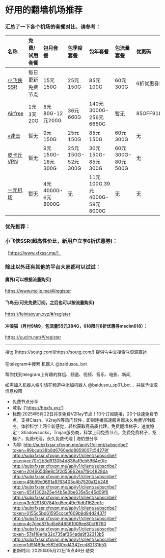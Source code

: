 # 好用的翻墙机场推荐
### 汇总了一下各个机场的套餐对比，请参考：
| 名称 | 免费/试用套餐 | 包月套餐 | 包季度套餐 | 包年套餐 | 包流量套餐 | 优惠码 |
| :----- | :----- | :----- | :----- | :----- | :----- | :-----|
| [小飞侠SSR](https://www.xfxssr.me/) | 每日更新免费节点 | 15元150G | 25元150G | 85元100G | 60元300G | 6折优惠券xfxssr1 |
| [Airfree](https://airfree.space/auth/register) | 1元3天20G | 8元80G-12元200G | 36元660G | 140元3000G-256元6660G | 暂无 | 85OFF91b22a25 |
| [v速云](https://www.xfxssr.me/) | 暂无 | 9元150G | 25元150G | 85元150G | 60元300G | 无 |
| [皮卡丘VPN](https://pkqjiasu.com/)                  | 暂无             | 9元150G-18元300G | 25元150G-52元300G | 30元150G-85元300G | 60元300G-80元500G | 无 |
| [一元机场](https://xn--4gq62f52gdss.com/#/register) | 暂无 | 4元4000G-6元8000G | 无 | 11元100G,39元4000G-59元8000G | 无 | 无 |


### 优先推荐：
### 小飞侠SSR(超高性价比，新用户立享6折优惠券)：
［https://www.xfxssr.me/］



### 除此以外还有其他的平台大家都可以试试：

#### 魔界(可以根据流量购买)
https://www.mojie.me/#/register
#### 飞鸟云(可先免费订阅，之后也可以按流量购买)
https://feiniaoyun.xyz/#/register
#### 冲浪猫（月付9块9，包流量55元384G，618限时8折优惠券msclm618）：
https://uuclm.net/#/register

---------------------------------------------------------------------------------------------------------------------------------

搜tg [https://soutg.com](https://soutg.com/) 提供🔍中文搜索🔍资源直达

在telegram中搜索 机器人 @baidusou_bot

帮你找到telegram上有趣的群组、频道、视频、音乐、电影、新闻,

如需加入机器人索引请在频道中添加机器人 @baidusou_sp01_bot ，并赋予读取信息权限

- 免费节点分享 
- 域名: ['https://hbxfx.xyz'] 
- 标题:2025年5月22日共享免费V2Ray节点！10个订阅链接，20个快速免费节点，支持Clash、V2rayN等热门软件，即刻连接高速服务器永久免费VPN服务，体验科学上网全新感觉，轻松获取高品质代理，免费翻墙梯子，速度稳定！Shadowsocks，Trojan服务商，科学上网免费节点，免费免费梯子，抠梯子，免费代理，永久免费代理  |  海豹想分享 
- 内容: 
http://subxfxssr.xfxvpn.me/api/v1/client/subscribe?token=89bcab38b8d6760edd8659007c54279f
http://subxfxssr.xfxvpn.me/api/v1/client/subscribe?token=ec70c2b3d913054d836af9eb5964e0fe
http://subxfxssr.xfxvpn.me/api/v1/client/subscribe?token=204665d8e8c5f2d55862ea7f9c4828da
http://subxfxssr.xfxvpn.me/api/v1/client/subscribe?token=48b59c0691a8763405c4b7520a12b248
http://subxfxssr.xfxvpn.me/api/v1/client/subscribe?token=6541302a25e44b5e0be635e5c45d09f6
http://subxfxssr.xfxvpn.me/api/v1/client/subscribe?token=3e529180784fcd5ec49c9fdb1162ed1c
http://subxfxssr.xfxvpn.me/api/v1/client/subscribe?token=0155c5bd61595cccef609b9d94d2437f
http://subxfxssr.xfxvpn.me/api/v1/client/subscribe?token=4c7cec87fcd5e846561009ee80cf8760
http://subxfxssr.xfxvpn.me/api/v1/client/subscribe?token=57a118e4a32c735af364ada9f32313b5
http://subxfxssr.xfxvpn.me/api/v1/client/subscribe?token=1d9f469ae582d00cd4342ecd82131b53 
- 更新时间: 2025年05月22日15点46分 
结束
